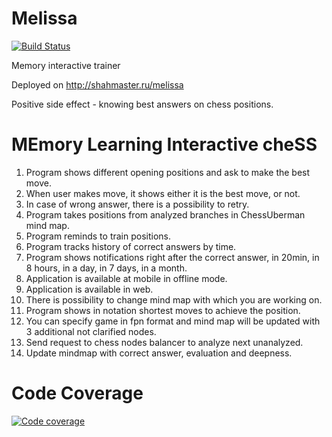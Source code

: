 Melissa
======
[![Build Status](https://travis-ci.org/Scorpibear/melissa.svg?branch=master)](https://travis-ci.org/Scorpibear/melissa)

Memory interactive trainer

Deployed on http://shahmaster.ru/melissa

Positive side effect - knowing best answers on chess positions.

MEmory Learning Interactive cheSS 
======

1.	Program shows different opening positions and ask to make the best move.
2.	When user makes move, it shows either it is the best move, or not.
3.	In case of wrong answer, there is a possibility to retry.
4.	Program takes positions from analyzed branches in ChessUberman mind map.
5.	Program reminds to train positions.
6.	Program tracks history of correct answers by time.
7.	Program shows notifications right after the correct answer, in 20min, in 8 hours, in a day, in 7 days, in a month.
8.	Application is available at mobile in offline mode.
9.	Application is available in web.
10.	There is possibility to change mind map with which you are working on.
11.	Program shows in notation shortest moves to achieve the position.
12.	You can specify game in fpn format and mind map will be updated with 3 additional not clarified nodes.
13.	Send request to chess nodes balancer to analyze next unanalyzed.
14.	Update mindmap with correct answer, evaluation and deepness.


Code Coverage
======

[![Code coverage](https://codecov.io/gh/scorpibear/melissa/branch/master/graphs/sunburst.svg)](https://codecov.io/gh/scorpibear/melissa/branch/master)
